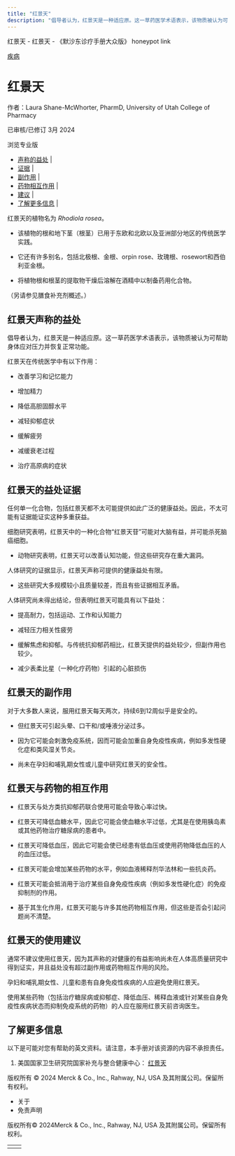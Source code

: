 ```yaml
---
title: "红景天"
description: "倡导者认为，红景天是一种适应原。这一草药医学术语表示，该物质被认为可帮助身体应对压力并恢复正常功能。"
---
```


﻿红景天 \- 红景天 \- 《默沙东诊疗手册大众版》 honeypot link



[疾病](https://www.merckmanuals.com/home/resourcespages/healthyliving_rel2.3)

# 红景天

作者：Laura Shane-McWhorter, PharmD, University of Utah College of Pharmacy

已审核/已修订 3月 2024

浏览专业版

- [声称的益处](#声称的益处_v61152303_zh) \|
- [证据](#证据_v61152324_zh) \|
- [副作用](#副作用_v61152345_zh) \|
- [药物相互作用](#药物相互作用_v61152357_zh) \|
- [建议](#建议_v61152372_zh) \|
- [了解更多信息](#了解更多信息_v88388597_zh) \|

红景天的植物名为 _Rhodiola rosea_。

- 该植物的根和地下茎（根茎）已用于东欧和北欧以及亚洲部分地区的传统医学实践。

- 它还有许多别名，包括北极根、金根、orpin rose、玫瑰根、rosewort和西伯利亚金根。

- 将植物根和根茎的提取物干燥后溶解在酒精中以制备药用化合物。


（另请参见膳食补充剂概述。）

## 红景天声称的益处

倡导者认为，红景天是一种适应原。这一草药医学术语表示，该物质被认为可帮助身体应对压力并恢复正常功能。

红景天在传统医学中有以下作用：

- 改善学习和记忆能力

- 增加精力

- 降低高胆固醇水平

- 减轻抑郁症状

- 缓解疲劳

- 减缓衰老过程

- 治疗高原病的症状


## 红景天的益处证据

任何单一化合物，包括红景天都不太可能提供如此广泛的健康益处。因此，不太可能有证据能证实这种多重获益。

细胞研究表明，红景天中的一种化合物“红景天苷”可能对大脑有益，并可能杀死脑癌细胞。

- 动物研究表明，红景天可以改善认知功能，但这些研究存在重大漏洞。


人体研究的证据显示，红景天声称可提供的健康益处有限。

- 这些研究大多规模较小且质量较差，而且有些证据相互矛盾。


人体研究尚未得出结论，但表明红景天可能具有以下益处：

- 提高耐力，包括运动、工作和认知能力

- 减轻压力相关性疲劳

- 缓解焦虑和抑郁。与传统抗抑郁药相比，红景天提供的益处较少，但副作用也较少。

- 减少表柔比星（一种化疗药物）引起的心脏损伤


## 红景天的副作用

对于大多数人来说，服用红景天每天两次，持续6到12周似乎是安全的。

- 但红景天可引起头晕、口干和/或唾液分泌过多。

- 因为它可能会刺激免疫系统，因而可能会加重自身免疫性疾病，例如多发性硬化症和类风湿关节炎。

- 尚未在孕妇和哺乳期女性或儿童中研究红景天的安全性。


## 红景天与药物的相互作用

- 红景天与处方类抗抑郁药联合使用可能会导致心率过快。

- 红景天可降低血糖水平，因此它可能会使血糖水平过低，尤其是在使用胰岛素或其他药物治疗糖尿病的患者中。

- 红景天可降低血压，因此它可能会使已经患有低血压或使用药物降低血压的人的血压过低。

- 红景天可能会增加某些药物的水平，例如血液稀释剂华法林和一些抗炎药。

- 红景天可能会抵消用于治疗某些自身免疫性疾病（例如多发性硬化症）的免疫抑制剂的作用。

- 基于其生化作用，红景天可能与许多其他药物相互作用，但这些是否会引起问题尚不清楚。


## 红景天的使用建议

通常不建议使用红景天，因为其声称的对健康的有益影响尚未在人体高质量研究中得到证实，并且益处没有超过副作用或药物相互作用的风险。

孕妇和哺乳期女性、儿童和患有自身免疫性疾病的人应避免使用红景天。

使用某些药物（包括治疗糖尿病或抑郁症、降低血压、稀释血液或针对某些自身免疫性疾病状态而抑制免疫系统的药物）的人应在服用红景天前咨询医生。

## 了解更多信息

以下是可能对您有帮助的英文资料。请注意，本手册对该资源的内容不承担责任。

1. 美国国家卫生研究院国家补充与整合健康中心： [红景天](https://www.nccih.nih.gov/health/rhodiola)




版权所有 © 2024
Merck & Co., Inc., Rahway, NJ, USA 及其附属公司。保留所有权利。

- 关于
- 免责声明

版权所有© 2024Merck & Co., Inc., Rahway, NJ, USA 及其附属公司。保留所有权利。

|     |     |
| --- | --- |
|  |  |